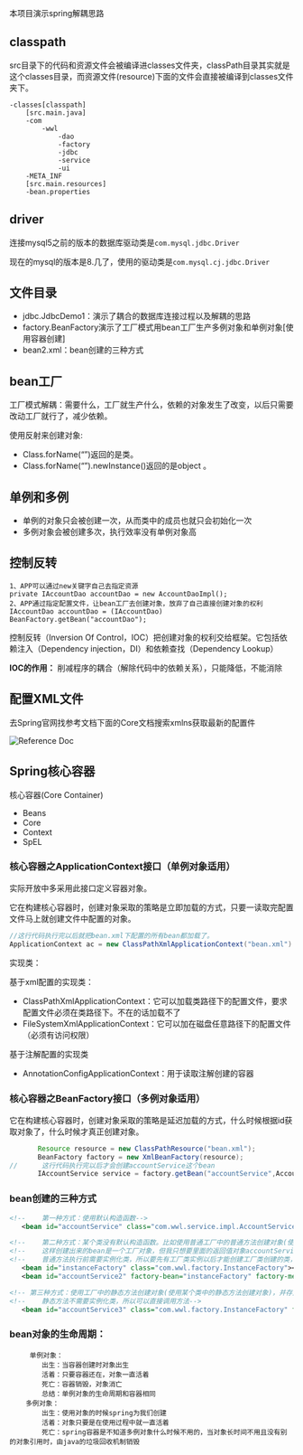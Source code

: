 本项目演示spring解耦思路
## classpath
src目录下的代码和资源文件会被编译进classes文件夹，classPath目录其实就是这个classes目录，而资源文件(resource)下面的文件会直接被编译到classes文件夹下。
```shell
-classes[classpath]
    [src.main.java]
    -com
        -wwl
            -dao
            -factory
            -jdbc
            -service
            -ui
    -META_INF
    [src.main.resources]
    -bean.properties
```

## driver
连接mysql5之前的版本的数据库驱动类是`com.mysql.jdbc.Driver`

现在的mysql的版本是8.几了，使用的驱动类是`com.mysql.cj.jdbc.Driver`

## 文件目录
- jdbc.JdbcDemo1：演示了耦合的数据库连接过程以及解耦的思路
- factory.BeanFactory演示了工厂模式用bean工厂生产多例对象和单例对象[使用容器创建]
- bean2.xml：bean创建的三种方式
## bean工厂
工厂模式解耦：需要什么，工厂就生产什么，依赖的对象发生了改变，以后只需要改动工厂就行了，减少依赖。

使用反射来创建对象:
- Class.forName(“”)返回的是类。
- Class.forName(“”).newInstance()返回的是object 。

## 单例和多例
- 单例的对象只会被创建一次，从而类中的成员也就只会初始化一次
- 多例对象会被创建多次，执行效率没有单例对象高

## 控制反转
    1、APP可以通过new关键字自己去指定资源
    private IAccountDao accountDao = new AccountDaoImpl();
    2、APP通过指定配置文件，让bean工厂去创建对象，放弃了自己直接创建对象的权利
    IAccountDao accountDao = (IAccountDao) BeanFactory.getBean("accountDao");
 
 控制反转（Inversion Of Control，IOC）把创建对象的权利交给框架。它包括依赖注入（Dependency injection，DI）和依赖查找（Dependency Lookup）
 
 **IOC的作用：** 削减程序的耦合（解除代码中的依赖关系），只能降低，不能消除
 
 ## 配置XML文件
 去Spring官网找参考文档下面的Core文档搜索xmlns获取最新的配置件
 
 ![Reference Doc](https://docs.spring.io/spring/docs/5.2.5.RELEASE/spring-framework-reference/)
 
 ## Spring核心容器
 核心容器(Core Container)
 - Beans
 - Core
 - Context
 - SpEL
 ### 核心容器之ApplicationContext接口（单例对象适用）
 实际开放中多采用此接口定义容器对象。
 
 它在构建核心容器时，创建对象采取的策略是立即加载的方式，只要一读取完配置文件马上就创建文件中配置的对象。
 ```java
//这行代码执行完以后就把bean.xml下配置的所有bean都加载了。
 ApplicationContext ac = new ClassPathXmlApplicationContext("bean.xml")
```
 实现类：
 
 基于xml配置的实现类：
 - ClassPathXmlApplicationContext：它可以加载类路径下的配置文件，要求配置文件必须在类路径下。不在的话加载不了
 - FileSystemXmlApplicationContext：它可以加在磁盘任意路径下的配置文件（必须有访问权限）
 
 基于注解配置的实现类
 - AnnotationConfigApplicationContext：用于读取注解创建的容器
  
 ### 核心容器之BeanFactory接口（多例对象适用）
 它在构建核心容器时，创建对象采取的策略是延迟加载的方式，什么时候根据id获取对象了，什么时候才真正创建对象。
 ```java
        Resource resource = new ClassPathResource("bean.xml");
        BeanFactory factory = new XmlBeanFactory(resource);
//      这行代码执行完以后才会创建accountService这个bean
        IAccountService service = factory.getBean("accountService",AccountServiceImpl.class);
```
 ### bean创建的三种方式
 ```xml
<!--    第一种方式：使用默认构造函数-->
    <bean id="accountService" class="com.wwl.service.impl.AccountServiceImpl"></bean>

<!--    第二种方式：某个类没有默认构造函数。比如使用普通工厂中的普通方法创建对象(使用某个类中的普通方法创建对象)，并存入-spring容器-->
<!--    这样创建出来的bean是一个工厂对象，但我只想要里面的返回值对象accountService-->
<!--    普通方法执行前需要实例化类，所以要先有工厂类实例以后才能创建工厂类创建的类，必须分为两步-->
    <bean id="instanceFactory" class="com.wwl.factory.InstanceFactory"></bean>
    <bean id="accountService2" factory-bean="instanceFactory" factory-method="getAccountService"></bean>

<!-- 第三种方式：使用工厂中的静态方法创建对象(使用某个类中的静态方法创建对象)，并存入spring容器   -->
<!--    静态方法不需要实例化类，所以可以直接调用方法-->
    <bean id="accountService3" class="com.wwl.factory.InstanceFactory" factory-method="getAccountService2"></bean>

```

### bean对象的生命周期：
         单例对象：
            出生：当容器创建时对象出生
            活着：只要容器还在，对象一直活着
            死亡：容器销毁，对象消亡
            总结：单例对象的生命周期和容器相同
        多例对象：
            出生：使用对象的时候spring为我们创建
            活着：对象只要是在使用过程中就一直活着
            死亡：spring容器是不知道多例对象什么时候不用的，当对象长时间不用且没有别的对象引用时，由java的垃圾回收机制销毁
